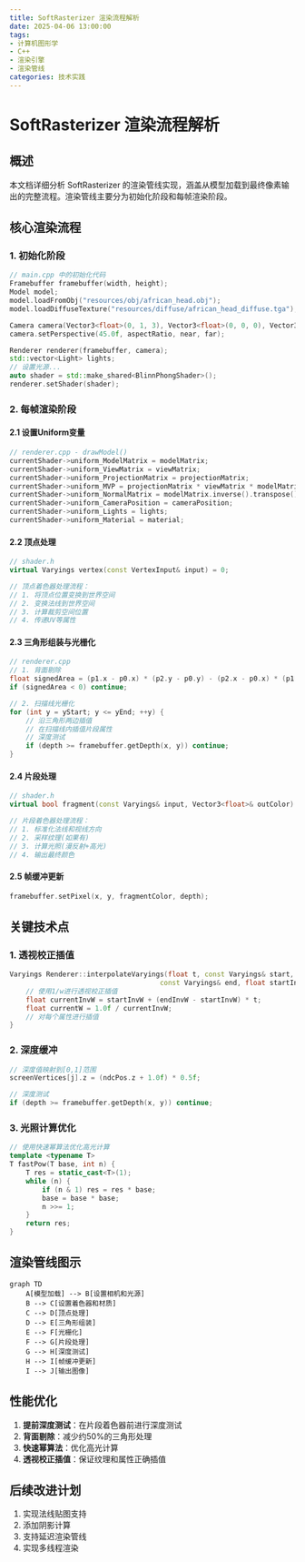 ```yaml
---
title: SoftRasterizer 渲染流程解析
date: 2025-04-06 13:00:00
tags: 
- 计算机图形学
- C++
- 渲染引擎
- 渲染管线
categories: 技术实践
---
```


# SoftRasterizer 渲染流程解析

## 概述
本文档详细分析 SoftRasterizer 的渲染管线实现，涵盖从模型加载到最终像素输出的完整流程。渲染管线主要分为初始化阶段和每帧渲染阶段。

## 核心渲染流程

### 1. 初始化阶段
```cpp
// main.cpp 中的初始化代码
Framebuffer framebuffer(width, height);
Model model;
model.loadFromObj("resources/obj/african_head.obj");
model.loadDiffuseTexture("resources/diffuse/african_head_diffuse.tga");

Camera camera(Vector3<float>(0, 1, 3), Vector3<float>(0, 0, 0), Vector3<float>(0, 1, 0));
camera.setPerspective(45.0f, aspectRatio, near, far);

Renderer renderer(framebuffer, camera);
std::vector<Light> lights;
// 设置光源...
auto shader = std::make_shared<BlinnPhongShader>();
renderer.setShader(shader);
```

### 2. 每帧渲染阶段

#### 2.1 设置Uniform变量
```cpp
// renderer.cpp - drawModel()
currentShader->uniform_ModelMatrix = modelMatrix;
currentShader->uniform_ViewMatrix = viewMatrix; 
currentShader->uniform_ProjectionMatrix = projectionMatrix;
currentShader->uniform_MVP = projectionMatrix * viewMatrix * modelMatrix;
currentShader->uniform_NormalMatrix = modelMatrix.inverse().transpose();
currentShader->uniform_CameraPosition = cameraPosition;
currentShader->uniform_Lights = lights;
currentShader->uniform_Material = material;
```

#### 2.2 顶点处理
```cpp
// shader.h
virtual Varyings vertex(const VertexInput& input) = 0;

// 顶点着色器处理流程：
// 1. 将顶点位置变换到世界空间
// 2. 变换法线到世界空间
// 3. 计算裁剪空间位置
// 4. 传递UV等属性
```

#### 2.3 三角形组装与光栅化
```cpp
// renderer.cpp
// 1. 背面剔除
float signedArea = (p1.x - p0.x) * (p2.y - p0.y) - (p2.x - p0.x) * (p1.y - p0.y);
if (signedArea < 0) continue;

// 2. 扫描线光栅化
for (int y = yStart; y <= yEnd; ++y) {
    // 沿三角形两边插值
    // 在扫描线内插值片段属性
    // 深度测试
    if (depth >= framebuffer.getDepth(x, y)) continue;
}
```

#### 2.4 片段处理
```cpp
// shader.h 
virtual bool fragment(const Varyings& input, Vector3<float>& outColor) = 0;

// 片段着色器处理流程：
// 1. 标准化法线和视线方向
// 2. 采样纹理(如果有)
// 3. 计算光照(漫反射+高光)
// 4. 输出最终颜色
```

#### 2.5 帧缓冲更新
```cpp
framebuffer.setPixel(x, y, fragmentColor, depth);
```

## 关键技术点

### 1. 透视校正插值
```cpp
Varyings Renderer::interpolateVaryings(float t, const Varyings& start, 
                                     const Varyings& end, float startInvW, float endInvW) {
    // 使用1/w进行透视校正插值
    float currentInvW = startInvW + (endInvW - startInvW) * t;
    float currentW = 1.0f / currentInvW;
    // 对每个属性进行插值
}
```

### 2. 深度缓冲
```cpp
// 深度值映射到[0,1]范围
screenVertices[j].z = (ndcPos.z + 1.0f) * 0.5f; 

// 深度测试
if (depth >= framebuffer.getDepth(x, y)) continue;
```

### 3. 光照计算优化
```cpp
// 使用快速幂算法优化高光计算
template <typename T>
T fastPow(T base, int n) {
    T res = static_cast<T>(1);
    while (n) {
        if (n & 1) res = res * base;
        base = base * base;
        n >>= 1;
    }
    return res;
}
```

## 渲染管线图示

```mermaid
graph TD
    A[模型加载] --> B[设置相机和光源]
    B --> C[设置着色器和材质]
    C --> D[顶点处理]
    D --> E[三角形组装]
    E --> F[光栅化]
    F --> G[片段处理]
    G --> H[深度测试]
    H --> I[帧缓冲更新]
    I --> J[输出图像]
```

## 性能优化

1. **提前深度测试**：在片段着色器前进行深度测试
2. **背面剔除**：减少约50%的三角形处理
3. **快速幂算法**：优化高光计算
4. **透视校正插值**：保证纹理和属性正确插值

## 后续改进计划

1. 实现法线贴图支持
2. 添加阴影计算
3. 支持延迟渲染管线
4. 实现多线程渲染
